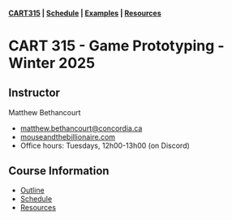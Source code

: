 #### [CART315](/cart315/) | [Schedule](course-information/schedule.md) | [Examples](projects/) | [Resources](course-information/examples/)

# CART 315 - Game Prototyping - Winter 2025

## Instructor

Matthew Bethancourt
* [matthew.bethancourt@concordia.ca](mailto:matthew.bethancourt@concordia.ca)  
* [mouseandthebillionaire.com](http://www.mouseandthebillionaire.com/)  
* Office hours: Tuesdays, 12h00-13h00 (on Discord)

## Course Information

* [Outline](course-information/outline.md)
* [Schedule](course-information/schedule.md)
* [Resources](course-information/resources.md)


